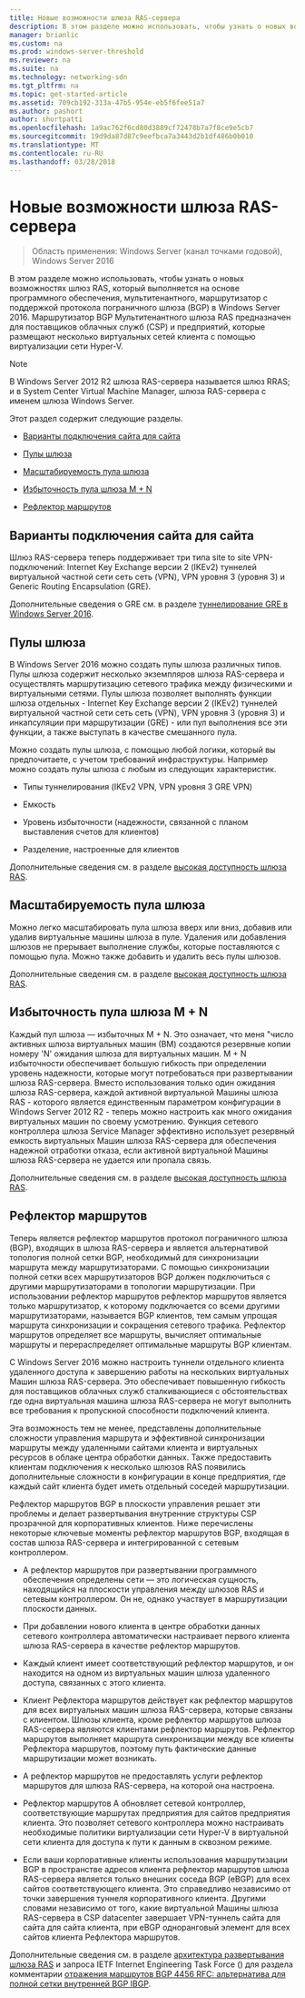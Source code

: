 ```yaml
---
title: Новые возможности шлюза RAS-сервера
description: В этом разделе можно использовать, чтобы узнать о новых возможностях шлюз RAS, который выполняется на основе программного обеспечения, мультитенантного, маршрутизатор с поддержкой протокола пограничного шлюза (BGP) в Windows Server 2016.
manager: brianlic
ms.custom: na
ms.prod: windows-server-threshold
ms.reviewer: na
ms.suite: na
ms.technology: networking-sdn
ms.tgt_pltfrm: na
ms.topic: get-started-article
ms.assetid: 709cb192-313a-47b5-954e-eb5f6fee51a7
ms.author: pashort
author: shortpatti
ms.openlocfilehash: 1a9ac762f6cd80d3889cf72478b7a7f8ce9e5cb7
ms.sourcegitcommit: 19d9da87d87c9eefbca7a3443d2b1df486b0b010
ms.translationtype: MT
ms.contentlocale: ru-RU
ms.lasthandoff: 03/28/2018
---
```

# <a name="whats-new-in-ras-gateway"></a>Новые возможности шлюза RAS-сервера

>Область применения: Windows Server (канал точками годовой), Windows Server 2016

В этом разделе можно использовать, чтобы узнать о новых возможностях шлюз RAS, который выполняется на основе программного обеспечения, мультитенантного, маршрутизатор с поддержкой протокола пограничного шлюза (BGP) в Windows Server 2016. Маршрутизатор BGP Мультитенантного шлюза RAS предназначен для поставщиков облачных служб (CSP) и предприятий, которые размещают несколько виртуальных сетей клиента с помощью виртуализации сети Hyper-V.  
  
> [!NOTE]  
> В Windows Server 2012 R2 шлюза RAS-сервера называется шлюз RRAS; и в System Center Virtual Machine Manager, шлюза RAS-сервера с именем шлюза Windows Server.  
  
Этот раздел содержит следующие разделы.  
  
-   [Варианты подключения сайта для сайта](#bkmk_s2s)  
  
-   [Пулы шлюза](#bkmk_pools)  
  
-   [Масштабируемость пула шлюза](#bkmk_gps)  
  
-   [Избыточность пула шлюза M + N](#bkmk_m)  
  
-   [Рефлектор маршрутов](#bkmk_rr)  
  
## <a name="bkmk_s2s"></a>Варианты подключения сайта для сайта  
Шлюз RAS-сервера теперь поддерживает три типа site to site VPN-подключений: Internet Key Exchange версии 2 (IKEv2) туннелей виртуальной частной сети сеть сеть (VPN), VPN уровня 3 (уровня 3) и Generic Routing Encapsulation (GRE).  
  
Дополнительные сведения о GRE см. в разделе [туннелирование GRE в Windows Server 2016](../../../../remote/remote-access/ras-gateway/gre-tunneling-windows-server.md).  
  
## <a name="bkmk_pools"></a>Пулы шлюза  
В Windows Server 2016 можно создать пулы шлюза различных типов. Пулы шлюза содержит несколько экземпляров шлюза RAS-сервера и осуществлять маршрутизацию сетевого трафика между физическими и виртуальными сетями. Пулы шлюза позволяет выполнять функции шлюза отдельных - Internet Key Exchange версии 2 (IKEv2) туннелей виртуальной частной сети сеть сеть (VPN), VPN уровня 3 (уровня 3) и инкапсуляции при маршрутизации (GRE) - или пул выполнения все эти функции, а также выступать в качестве смешанного пула.  
  
Можно создать пулы шлюза, с помощью любой логики, который вы предпочитаете, с учетом требований инфраструктуры. Например можно создать пулы шлюза с любым из следующих характеристик.  
  
-   Типы туннелирования (IKEv2 VPN, VPN уровня 3 GRE VPN)  
  
-   Емкость  
  
-   Уровень избыточности (надежности, связанной с планом выставления счетов для клиентов)  
  
-   Разделение, настроенные для клиентов  
  
Дополнительные сведения см. в разделе [высокая доступность шлюза RAS](RAS-Gateway-High-Availability.md).  
  
## <a name="bkmk_gps"></a>Масштабируемость пула шлюза  
Можно легко масштабировать пула шлюза вверх или вниз, добавив или удалив виртуальные машины шлюза в пуле. Удаления или добавления шлюзов не прерывает выполнение службы, которые поставляются с помощью пула. Можно также добавить и удалить весь пулы шлюзов.  
  
Дополнительные сведения см. в разделе [высокая доступность шлюза RAS](RAS-Gateway-High-Availability.md).  
  
## <a name="bkmk_m"></a>Избыточность пула шлюза M + N  
Каждый пул шлюза — избыточных M + N. Это означает, что меня "число активных шлюза виртуальных машин (ВМ) создаются резервные копии номеру 'N' ожидания шлюза для виртуальных машин. M + N избыточности обеспечивает большую гибкость при определении уровень надежности, которые могут потребоваться при развертывании шлюза RAS-сервера. Вместо использования только один ожидания шлюза RAS-сервера, каждой активной виртуальной Машины шлюза RAS - которого является единственным параметром конфигурации в Windows Server 2012 R2 - теперь можно настроить как много ожидания виртуальных машин по своему усмотрению. Функция сетевого контроллера шлюза Service Manager эффективно использует резервный емкость виртуальных Машин шлюза RAS-сервера для обеспечения надежной отработки отказа, если активной виртуальной Машины шлюза RAS-сервера не удается или пропала связь.  
  
Дополнительные сведения см. в разделе [высокая доступность шлюза RAS](RAS-Gateway-High-Availability.md).  
  
## <a name="bkmk_rr"></a>Рефлектор маршрутов  
Теперь является рефлектор маршрутов протокол пограничного шлюза (BGP), входящих в шлюза RAS-сервера и является альтернативой топология полной сетки BGP, необходимый для синхронизации маршрута между маршрутизаторами. С помощью синхронизации полной сетки всех маршрутизаторов BGP должен подключиться с другими маршрутизаторами в топологии маршрутизации. При использовании рефлектор маршрутов рефлектор маршрутов является только маршрутизатор, к которому подключается со всеми другими маршрутизаторами, называется BGP клиентов, тем самым упрощая маршрута синхронизации и сокращения сетевого трафика. Рефлектор маршрутов определяет все маршруты, вычисляет оптимальные маршруты и перераспределяет оптимальные маршруты BGP клиентам.  
  
С Windows Server 2016 можно настроить туннели отдельного клиента удаленного доступа к завершению работы на нескольких виртуальных Машин шлюза RAS-сервера. Это обеспечивает повышенную гибкость для поставщиков облачных служб сталкивающиеся с обстоятельствах где одна виртуальная машина шлюза RAS-сервера не могут выполнить все требования к пропускной способности подключений клиента.  
  
Эта возможность тем не менее, представлены дополнительные сложности управления маршрута и эффективной синхронизации маршруты между удаленными сайтами клиента и виртуальных ресурсов в облаке центра обработки данных. Также предоставить клиентам подключения к несколько шлюзов RAS появились дополнительные сложности в конфигурации в конце предприятия, где каждый сайт клиента будет иметь отдельный соседей маршрутизации.  
  
Рефлектор маршрутов BGP в плоскости управления решает эти проблемы и делает развертывания внутренние структуры CSP прозрачной для корпоративных клиентов. Ниже перечислены некоторые ключевые моменты рефлектор маршрутов BGP, входящая в состав шлюза RAS-сервера и интегрированной с сетевым контроллером.  
  
-   A рефлектор маршрутов при развертывании программного обеспечения определены сети — это логическая сущность, находящийся на плоскости управления между шлюзов RAS и сетевым контроллером. Он не, однако участвует в маршрутизации плоскости данных.  
  
-   При добавлении нового клиента в центре обработки данных сетевого контроллера автоматически настраивает первого клиента шлюза RAS-сервера в качестве рефлектор маршрутов.  
  
-   Каждый клиент имеет соответствующий рефлектор маршрутов, и он находится на одном из виртуальных машин шлюза удаленного доступа, связанных с этого клиента.  
  
-   Клиент Рефлектора маршрутов действует как рефлектор маршрутов для всех виртуальных машин шлюза RAS-сервера, которые связаны с клиентом. Шлюзы клиента, кроме рефлектор маршрутов шлюза RAS-сервера являются клиентами рефлектор маршрутов. Рефлектор маршрутов выполняет маршрута синхронизации между все клиенты Рефлектора маршрутов, поэтому путь фактические данные маршрутизации может возникать.  
  
-   A рефлектор маршрутов не предоставлять услуги рефлектор маршрутов для шлюза RAS-сервера, на которой она настроена.  
  
-   Рефлектор маршрутов A обновляет сетевой контроллер, соответствующие маршрутах предприятия для сайтов предприятия клиента. Это позволяет сетевого контроллера можно настраивать необходимые политики виртуализации сети Hyper-V в виртуальной сети клиента для доступа к пути к данным в сквозном режиме.  
  
-   Если ваши корпоративные клиенты использования маршрутизации BGP в пространстве адресов клиента рефлектор маршрутов шлюза RAS-сервера является только внешних соседа BGP (eBGP) для всех сайтов соответствующего клиента. Это справедливо независимо от точки завершения туннеля корпоративного клиента. Другими словами независимо от того, какие виртуальной Машины шлюза RAS-сервера в CSP datacenter завершает VPN-туннель сайта для сайта для сайта клиента, при eBGP одноранговый элемент для всех сайтов клиента Рефлектора маршрутов.  
  
Дополнительные сведения см. в разделе [архитектура развертывания шлюза RAS](RAS-Gateway-Deployment-Architecture.md) и запроса IETF Internet Engineering Task Force () для раздела комментарии [отражения маршрутов BGP 4456 RFC: альтернатива для полной сетки внутренней BGP IBGP](https://tools.ietf.org/html/rfc4456).  
  

